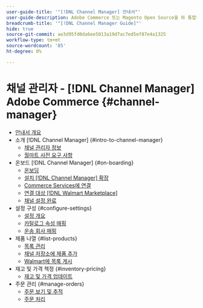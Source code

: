 ```yaml
---
user-guide-title: '"[!DNL Channel Manager] 안내서"'
user-guide-description: Adobe Commerce 또는 Magento Open Source을 와 통합하여 매출을 증대하고 고객 기반을 확장합니다. [!DNL Walmart Marketplace]Seller Central] 계정이 필요합니다.
breadcrumb-title: '"[!DNL Channel Manager Guide]"'
hide: true
source-git-commit: ae3d95fd0da6ee5013a19d7ac7ed5ef87e4a1325
workflow-type: tm+mt
source-wordcount: '85'
ht-degree: 0%

---
```



# 채널 관리자 - [!DNL Channel Manager] Adobe Commerce {#channel-manager}

- [안내서 개요](guide-overview.md)
- 소개 [!DNL Channel Manager] {#intro-to-channel-manager}
   - [채널 관리자 정보](overview.md)
   - [월마트 사전 요구 사항](walmart-prerequisites.md)
- 온보드 [!DNL Channel Manager] {#on-boarding}
   - [온보딩](onboard.md)
   - [설치 [!DNL Channel Manager] 확장](install.md)
   - [Commerce Services에 연결](connect.md)
   - [연결 대상 [!DNL Walmart Marketplace]](connect-marketplace.md)
   - [채널 설정 완료](complete-store-setup.md)
- 설정 구성 {#configure-settings}
   - [설정 개요](settings-overview.md)
   - [카탈로그 속성 매핑](map-catalog-attributes.md)
   - [운송 회사 매핑](map-shipping-carriers.md)
- 제품 나열 {#list-products}
   - [목록 관리](manage-listings.md)
   - [채널 저장소에 제품 추가](add-products-to-channel-store.md)
   - [Walmart에 목록 게시](publish-listings-to-marketplace.md)
- 재고 및 가격 책정 {#inventory-pricing}
   - [재고 및 가격 업데이트](inventory-and-price-updates.md)
- 주문 관리 {#manage-orders}
   - [주문 보기 및 추적](manage-orders.md)
   - [주문 처리](process-orders.md)

